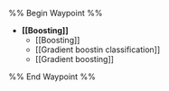 
%% Begin Waypoint %%
- **[[Boosting]]**
	- [[Boosting]]
	- [[Gradient boostin classification]]
	- [[Gradient boosting]]

%% End Waypoint %%